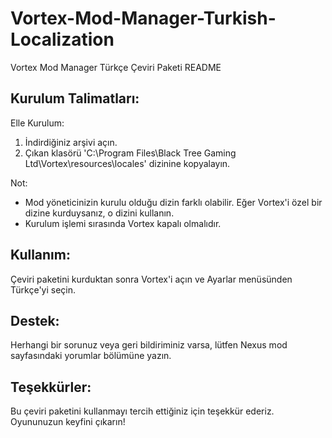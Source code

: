 # Vortex-Mod-Manager-Turkish-Localization

Vortex Mod Manager Türkçe Çeviri Paketi README

Kurulum Talimatları:
--------------------

Elle Kurulum:
1. İndirdiğiniz arşivi açın.
2. Çıkan klasörü 'C:\Program Files\Black Tree Gaming Ltd\Vortex\resources\locales' dizinine kopyalayın.

Not:
- Mod yöneticinizin kurulu olduğu dizin farklı olabilir. Eğer Vortex'i özel bir dizine kurduysanız, o dizini kullanın.
- Kurulum işlemi sırasında Vortex kapalı olmalıdır.

Kullanım:
---------
Çeviri paketini kurduktan sonra Vortex'i açın ve Ayarlar menüsünden Türkçe'yi seçin.

Destek:
-------
Herhangi bir sorunuz veya geri bildiriminiz varsa, lütfen Nexus mod sayfasındaki yorumlar bölümüne yazın.

Teşekkürler:
-------------
Bu çeviri paketini kullanmayı tercih ettiğiniz için teşekkür ederiz. Oyununuzun keyfini çıkarın!


